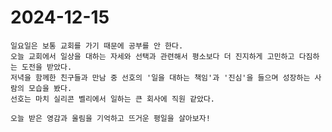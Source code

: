 # 2024-12-15

	일요일은 보통 교회를 가기 때문에 공부를 안 한다.
	오늘 교회에서 일상을 대하는 자세와 선택과 관련해서 평소보다 더 진지하게 고민하고 다짐하는 도전을 받았다.
	저녁을 함께한 친구들과 만남 중 선호의 '일을 대하는 책임'과 '진심'을 들으며 성장하는 사람의 모습을 봤다.
	선호는 마치 실리콘 벨리에서 일하는 큰 회사에 직원 같았다.
	
	오늘 받은 영감과 울림을 기억하고 뜨거운 평일을 살아보자!
